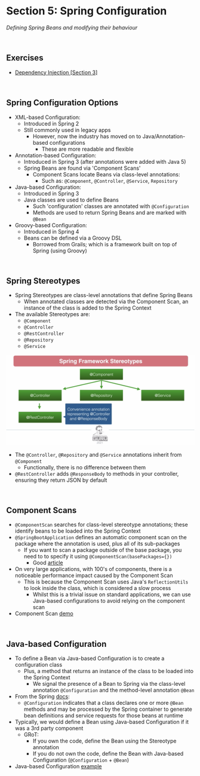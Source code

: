 # Section 5: Spring Configuration
*Defining Spring Beans and modifying their behaviour*

<br>

## Exercises
* [Dependency Injection [Section 3]](../03-dependency-injection/exercises/dependency-injection) 

<br>

## Spring Configuration Options
* XML-based Configuration:
    * Introduced in Spring 2
    * Still commonly used in legacy apps
        * However, now the industry has moved on to Java/Annotation-based configurations 
            * These are more readable and flexible
* Annotation-based Configuration:
    * Introduced in Spring 3 (after annotations were added with Java 5)
    * Spring Beans are found via 'Component Scans'
        * Component Scans locate Beans via class-level annotations:
            * Such as: `@Component`, `@Controller`, `@Service`, `Repository`
* Java-based Configuration:
    * Introduced in Spring 3
    * Java classes are used to define Beans
        * Such 'configuration' classes are annotated with `@Configuration`
        * Methods are used to return Spring Beans and are marked with `@Bean`
* Groovy-based Configuration:
    * Introduced in Spring 4
    * Beans can be defined via a Groovy DSL
        * Borrowed from Grails; which is a framework built on top of Spring (using Groovy)

<br>

## Spring Stereotypes
* Spring Stereotypes are class-level annotations that define Spring Beans
    * When annotated classes are detected via the Component Scan, an instance of the class is added to the Spring Context
* The available Stereotypes are:
    * `@Component`
    * `@Controller`
    * `@RestController`
    * `@Repository`
    * `@Service`

<img src="./res/spring-stereotypes.png" width="800">

* The `@Controller`, `@Repository` and `@Service` annotations inherit from `@Component`
    * Functionally, there is no difference between them
* `@RestController` adds `@ResponseBody` to methods in your controller, ensuring they return JSON by default

<br>

## Component Scans
* `@ComponentScan` searches for class-level stereotype annotations; these identify beans to be loaded into the Spring Context
* `@SpringBootApplication` defines an automatic component scan on the package where the annotation is used, plus all of its sub-packages
    * If you want to scan a package outside of the base package, you need to to specify it using `@ComponentScan(basePackages={})`
        * Good [article](https://www.springboottutorial.com/spring-boot-and-component-scan)
* On very large applications, with 100's of components, there is a noticeable performance impact caused by the Component Scan
    * This is because the Component Scan uses Java's `ReflectionUtils` to look inside the class, which is considered a slow process
        * Whilst this is a trivial issue on standard applications, we can use Java-based configurations to avoid relying on the component scan
* Component Scan [demo](../03-dependency-injection/exercises/dependency-injection/src/main/java/com/jrsmiffy/springguru/dependencyinjection/DependencyInjectionApplication.java)

<br>

## Java-based Configuration
* To define a Bean via Java-based Configuration is to create a configuration class
    * Plus, a method that returns an instance of the class to be loaded into the Spring Context
        * We signal the presence of a Bean to Spring via the class-level annotation `@Configuration` and the method-level annotation `@Bean`
* From the Spring [docs](https://docs.spring.io/spring-framework/docs/current/javadoc-api/org/springframework/context/annotation/Configuration.html):
    * `@Configuration` indicates that a class declares one or more `@Bean` methods and may be processed by the Spring container to generate bean definitions and service requests for those beans at runtime
* Typically, we would define a Bean using Java-based Configuration if it was a 3rd party component
    * GRoT:
        * If you own the code, define the Bean using the Stereotype annotation
        * If you do not own the code, define the Bean with Java-based Configuration (`@Configuration` + `@Bean`)
* Java-based Configuration [example](../03-dependency-injection/exercises/dependency-injection/src/main/java/com/jrsmiffy/springguru/dependencyinjection/config/GreetingServiceConfig.java)